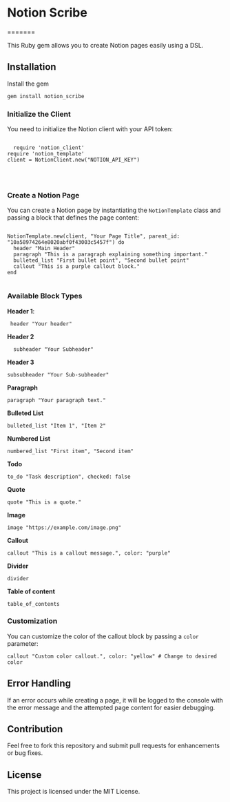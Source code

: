 
# Notion Scribe
=======


This Ruby gem allows you to create Notion pages easily using a DSL.

## Installation

Install the gem 
```bash
gem install notion_scribe

```

### Initialize the Client

You need to initialize the Notion client with your API token:

```

  require 'notion_client'
require 'notion_template'
client = NotionClient.new("NOTION_API_KEY")
    



```

### Create a Notion Page

You can create a Notion page by instantiating the `NotionTemplate` class and passing a block that defines the page content:


```

NotionTemplate.new(client, "Your Page Title", parent_id: "10a58974264e8020abf0f43003c5457f") do
  header "Main Header"
  paragraph "This is a paragraph explaining something important."
  bulleted_list "First bullet point", "Second bullet point"
  callout "This is a purple callout block."
end


```

### Available Block Types

**Header 1**:
  
     header "Your header"

**Header 2**

      subheader "Your Subheader"
**Header 3**

    subsubheader "Your Sub-subheader"
**Paragraph**

    paragraph "Your paragraph text."
**Bulleted List**

    bulleted_list "Item 1", "Item 2"

**Numbered List**

    numbered_list "First item", "Second item"

**Todo**

    to_do "Task description", checked: false
**Quote**

    quote "This is a quote."

**Image**

    image "https://example.com/image.png"

**Callout**

    callout "This is a callout message.", color: "purple"

**Divider**

    divider

**Table of content**

    table_of_contents
### Customization

You can customize the color of the callout block by passing a `color` parameter:

    callout "Custom color callout.", color: "yellow" # Change to desired color
## Error Handling

If an error occurs while creating a page, it will be logged to the console with the error message and the attempted page content for easier debugging.

## Contribution

Feel free to fork this repository and submit pull requests for enhancements or bug fixes.

## License

This project is licensed under the MIT License.
